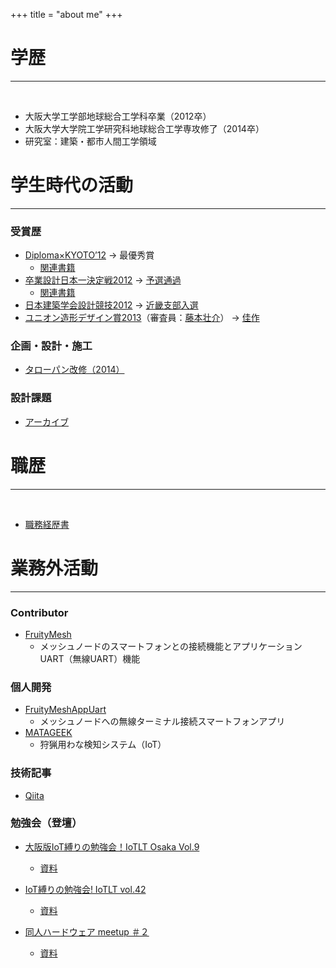 +++
title = "about me"
+++
# 学歴

---
<br>

* 大阪大学工学部地球総合工学科卒業（2012卒）
* 大阪大学大学院工学研究科地球総合工学専攻修了（2014卒）
* 研究室：建築・都市人間工学領域

# 学生時代の活動
---

### 受賞歴

* [Diploma×KYOTO’12](https://www.shikaku.co.jp/future/exhibition/12_kyoto_diploma/index.html) -> 最優秀賞
  * [関連書籍](https://www.amazon.co.jp/Diploma%C3%97KYOTO%E2%80%9912%E2%80%95%E4%BA%AC%E9%83%BD%E5%BB%BA%E7%AF%89%E5%AD%A6%E7%94%9F%E4%B9%8B%E4%BC%9A%E5%90%88%E5%90%8C%E5%8D%92%E6%A5%AD%E8%A8%AD%E8%A8%88%E5%B1%952012-%E4%BA%AC%E9%83%BD%E5%BB%BA%E7%AF%89%E5%AD%A6%E7%94%9F%E4%B9%8B%E4%BC%9A/dp/4864170606)
* [卒業設計日本一決定戦2012](http://gakuseikaigi.com/nihon1/12/index.html) -> [予選通過](http://gakuseikaigi.com/nihon1/12/result1.html)
  * [関連書籍](https://www.amazon.co.jp/dp/B01ERQKSDG/ref=dp-kindle-redirect?_encoding=UTF8&btkr=1)
* [日本建築学会設計競技2012](https://www.aij.or.jp/kyouikuhukyuuzigyoukankei/v400-12.html) -> [近畿支部入選](https://www.aij.or.jp/jpn/symposium/2012/1211_058-075.pdf)
* [ユニオン造形デザイン賞2013](https://www.uffec.com/archives2013)（審査員：[藤本壮介](https://ja.wikipedia.org/wiki/%E8%97%A4%E6%9C%AC%E5%A3%AE%E4%BB%8B)） -> [佳作](https://www.uffec.com/5rty0svphqyr-2/%E5%8A%9B%E3%82%A4%E3%82%BF%E3%82%A4%E3%83%A6%E3%82%A6%E3%82%B4%E3%82%A6)

### 企画・設計・施工

* [タローパン改修（2014）](blog/sin-taro-pan/)

### 設計課題

* [アーカイブ](tags/architecture/)

# 職歴
---
<br>

* [職務経歴書](/resume)

# 業務外活動
---

### Contributor

* [FruityMesh](https://github.com/mwaylabs/fruitymesh)
  * メッシュノードのスマートフォンとの接続機能とアプリケーションUART（無線UART）機能

### 個人開発

* [FruityMeshAppUart](https://github.com/nishinohi/FruityMeshAppUart)
  * メッシュノードへの無線ターミナル接続スマートフォンアプリ
* [MATAGEEK](/tags/matageek/)
  * 狩猟用わな検知システム（IoT）

### 技術記事

* [Qiita](https://qiita.com/nishinohi)

### 勉強会（登壇）

* [大阪版IoT縛りの勉強会！IoTLT Osaka Vol.9](https://iotlt.connpass.com/event/114206/)
  * [資料](https://docs.google.com/presentation/d/1TrBnJpsznWUd_OuuMdMuvBcByu1LPmN9rq-D7X4g5Ws/edit#slide=id.p)

* [IoT縛りの勉強会! IoTLT vol.42](https://iotlt.connpass.com/event/96592/)
  * [資料](https://docs.google.com/presentation/d/1fCylWcMRgVXf3OMN0vdjWL9vbRFTI3iNFG6A54i5E64/edit#slide=id.g403b4a866d_1_0)

* [同人ハードウェア meetup ＃２](https://dhwmu.connpass.com/event/121139/)
  * [資料](https://docs.google.com/presentation/d/1tyGof3zjFVCYTq16jHoWj01o7GxLehgNTU8mEaZ7vVE/edit?usp=sharing)

</br>
</br>